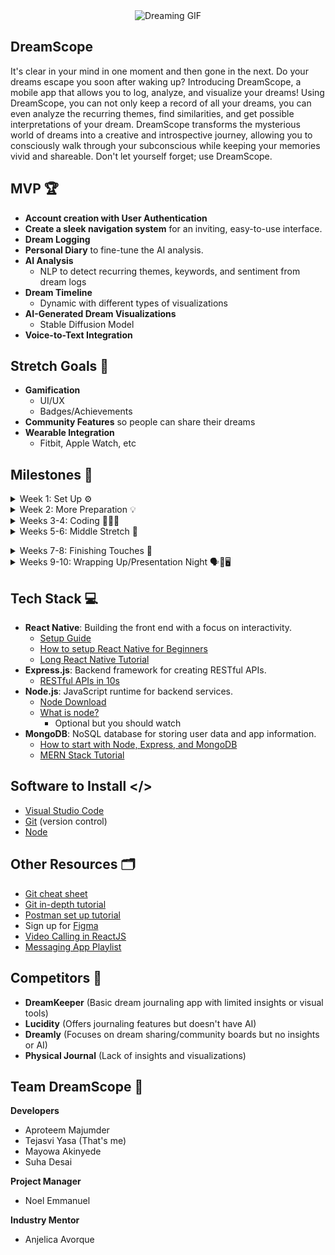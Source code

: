 <div align="center">
  <img src="https://media0.giphy.com/media/v1.Y2lkPTc5MGI3NjExcWRjNGRhM2lwaGUwbjlxMGZ4aDh5ODV0d3V0dmRrYWluZGtrOWFwciZlcD12MV9pbnRlcm5hbF9naWZfYnlfaWQmY3Q9Zw/klG0l9x2miZjy/giphy.gif" alt="Dreaming GIF">
</div>

## DreamScope

It's clear in your mind in one moment and then gone in the next. Do your dreams escape you soon after waking up? Introducing DreamScope, a mobile app that allows you to log, analyze, and visualize your dreams! Using DreamScope, you can not only keep a record of all your dreams, you can even analyze the recurring themes, find similarities, and get possible interpretations of your dream. DreamScope transforms the mysterious world of dreams into a creative and introspective journey, allowing you to consciously walk through your subconscious while keeping your memories vivid and shareable. Don't let yourself forget; use DreamScope.

## MVP 🏆

- **Account creation with User Authentication**
- **Create a sleek navigation system** for an inviting, easy-to-use interface.
- **Dream Logging** 
- **Personal Diary** to fine-tune the AI analysis.
- **AI Analysis**
  - NLP to detect recurring themes, keywords, and sentiment from dream logs 
- **Dream Timeline**
  - Dynamic with different types of visualizations
- **AI-Generated Dream Visualizations**
  - Stable Diffusion Model
- **Voice-to-Text Integration** 

## Stretch Goals 💪

- **Gamification**
  - UI/UX
  - Badges/Achievements
- **Community Features** so people can share their dreams
- **Wearable Integration**
  - Fitbit, Apple Watch, etc

## Milestones 🎯

<details>
  <summary>Week 1: Set Up ⚙️</summary>
  
  - Discuss with the team who’s frontend/backend and the overall project/tech stack
  - Set up communication and environments
  - Go over GitHub basics:
    - Create branches.
  - Start Figma and start working on UI designs.
  - Learn the basics of the tech stack (watch videos and code along).
<br></details>

<details>
  <summary>Week 2: More Preparation 💡</summary>
  
  - **Front End:**
    - Go over the UI/UX design ideas and brainstorm.
    - Try to finish the base Figma Design (not too much detail).
  - **Back End:**
    - Start setting up the User Authentication and the Database.
      - Try to finish this by the end of the week.
    - Start working on the logging feature for dreams and personal diary.
    - Work on designing the Schema for the Database/s.
  - Work as a team to figure out how the whole app should work.
    - Work out all of the small details, such as how it should flow and general layout.
      - Have an idea in mind to build off by the end of week
    - Make sure everyone is on the same page
    - Start thinking of solutions to dream interpretation issues
<br></details>

<details>
  <summary>Weeks 3-4: Coding 👨🏻‍💻</summary>
  
  - **Front End:**
    - Start developing frontend components.
    - Work on:
      - Login/Signup Page
      - Home Page
      - Profile Page
      - Dream Logging Page
      - Personal Diary
      - AI Insights page
      - Visualization Page
      - Settings Page
  - **Back End:**
    - Work on the Logging feature and getting data stored in the databases.
    - Start research into AI to use for insights and begin the testing process.
    - Finish user data storage and retrieval in the databases.
<br></details>


<details>
  <summary>Weeks 5-6: Middle Stretch 👾</summary>
  
  - **Front End:**
    - Login/Signup should be finished
    - Home page should be finished
    - Profile page should be finished
    - Continue work on rest of the pages
    - Figure out how to do the visualization of the dreams
      - What format, possible options, etc?
  - **Back End:**
    - Complete the logging features
    - Complete user data storage
    - Continue implementing AI insights
    - Work on implementing the Visualizations based on the dream logs

<br></details>

<details>
  <summary>Weeks 7-8: Finishing Touches 👔</summary>
  
  - Finalize backend and frontend integration by 7th week.
  - Plan and brainstorm for the presentation.
    - Watch previous presentations for inspiration and understanding.
  - Work on stretch goals.
  - Ensure connectivity between frontend and backend.
<br></details>

<details>
  <summary>Weeks 9-10: Wrapping Up/Presentation Night 🗣🎤🖥️</summary>
  
  - Complete any remaining stretch goals.
  - Prepare and practice the presentation.
  - Present to stakeholders.
<br></details>

## Tech Stack 💻

- **React Native**: Building the front end with a focus on interactivity.
  - [Setup Guide](https://reactnative.dev/docs/environment-setup)
  - [How to setup React Native for Beginners](https://www.youtube.com/watch?v=y6DwGxe2E_k&pp=ygUSU2V0dXAgcmVhY3QgbmF0aXZl)
  - [Long React Native Tutorial](https://www.youtube.com/watch?v=0-S5a0eXPoc&pp=ygUSU2V0dXAgcmVhY3QgbmF0aXZl)
- **Express.js**: Backend framework for creating RESTful APIs.
  - [RESTful APIs in 10s](https://www.youtube.com/watch?v=-MTSQjw5DrM) 
- **Node.js**: JavaScript runtime for backend services.
  - [Node Download](https://nodejs.org/en/download/prebuilt-installer)
  - [What is node?](https://www.codecademy.com/article/what-is-node)
    - Optional but you should watch 
- **MongoDB**: NoSQL database for storing user data and app information.
  - [How to start with Node, Express, and MongoDB](https://www.youtube.com/watch?v=P5QbE9aRCLQ&list=PLaAoUJDWH9WrPXMOkqHHsPHxbhvRDqryM)
  - [MERN Stack Tutorial](https://www.youtube.com/watch?v=ExcRbA7fy_A&list=PL4cUxeGkcC9h77dJ-QJlwGlZlTd4ecZOA)

## Software to Install </>

-   [Visual Studio Code](https://code.visualstudio.com/)
-   [Git](https://git-scm.com/downloads) (version control)
-   [Node](https://nodejs.org/en/download/prebuilt-installer)

## Other Resources 🗂️

-   [Git cheat sheet](https://education.github.com/git-cheat-sheet-education.pdf)
-   [Git in-depth tutorial](https://youtu.be/RGOj5yH7evk)
-   [Postman set up tutorial](https://youtu.be/3eHJkcA8mTs)    
-   Sign up for [Figma](https://www.figma.com/signup)
-   [Video Calling in ReactJS](https://www.youtube.com/watch?v=ENakkm58Uyw)
-   [Messaging App Playlist](https://www.youtube.com/playlist?list=PL63c_Ws9ecIRZ6njHRi3cuCkNSfzqyLBn)

## Competitors 🤼

- **DreamKeeper** (Basic dream journaling app with limited insights or visual tools)
- **Lucidity** (Offers journaling features but doesn't have AI)
- **Dreamly** (Focuses on dream sharing/community boards but no insights or AI)
- **Physical Journal** (Lack of insights and visualizations)

## Team DreamScope 🙌

**Developers**
- Aproteem Majumder
- Tejasvi Yasa (That's me)
- Mayowa Akinyede
- Suha Desai

**Project Manager**
- Noel Emmanuel 

**Industry Mentor**
- Anjelica Avorque
